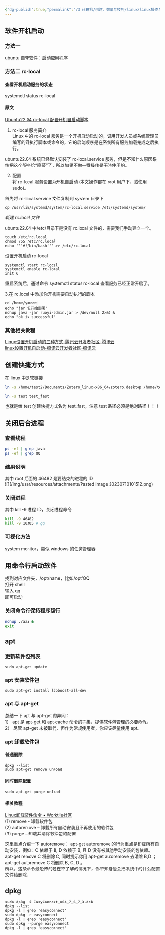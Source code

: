 ```yaml
---
{"dg-publish":true,"permalink":"/3 计算机/创建、效率与技巧/linux/linux操作与命令/软件相关命令/","title":"软件相关命令"}
---
```



## 软件开机启动
### 方法一 
ubuntu 自带软件：启动应用程序
### 方法二 rc-local 
#### 查看开机启动服务的状态
systemctl status rc-local
#### 原文
 [Ubuntu22.04 rc-local 配置开机自启动脚本](https://www.cnblogs.com/king-dom/p/17371747.html "发布于 2023-05-04 16:42")

1. rc-local 服务简介  
Linux 中的 rc-local 服务是一个开机自动启动的，调用开发人员或系统管理员编写的可执行脚本或命令的，它的启动顺序是在系统所有服务加载完成之后执行。

ubuntu22.04 系统已经默认安装了 rc-local.service 服务，但是不知什么原因系统把这个服务给“隐蔽”了，所以如果不做一番操作是无法使用的。

2. 配置  
将 rc-local 服务设置为开机自启动 (本文操作都在 root 用户下，或使用 sudo)。

首先将 rc-local.service 文件复制到 system 目录下

```
cp /usr/lib/systemd/system/rc-local.service /etc/systemd/system/
```

_新建 rc.local 文件_

ubuntu22.04 中/etc/目录下是没有 rc.local 文件的，需要我们手动建立一个。

```
touch /etc/rc.local
chmod 755 /etc/rc.local
echo '''#!/bin/bash''' >> /etc/rc.local
```

设置开机启动 rc-local

```
systemctl start rc-local
systemctl enable rc-local
init 6
```
重启系统后，通过命令 systemctl status rc-local 查看服务已经正常开启了。

3.在 rc.local 中添加你开机需要自动执行的脚本

```
cd /home/youwei
echo "jar 包开始部署" 
nohup java -jar ruoyi-admin.jar > /dev/null 2>&1 &
echo "ok is successful"
```
### 其他相关教程
[Linux设置开机启动的三种方式-腾讯云开发者社区-腾讯云](https://cloud.tencent.com/developer/article/1625609)  
[linux设置开机自启动-腾讯云开发者社区-腾讯云](https://cloud.tencent.com/developer/article/1852573)

## 创建快捷方式
在 linux 中是软链接
```sh
ln -s /home/test2/Documents/Zotero_linux-x86_64/zotero.desktop /home/test2/.local/share/applications/zotero.desktop
```
```sh
ln -s test test_fast
```
也就是给 test 创建快捷方式名为 test_fast，注意 test 路径必须是绝对路径！！！

## 关闭后台进程
### 查看线程
```sh
ps -ef | grep java
ps -ef | grep QQ
```
### 结果说明
其中 root 后面的 46482 是要结束的进程的 ID  
![](/img/user/resources/attachments/Pasted image 20230710101512.png)
### 关闭进程
其中 kill -9 进程 ID，关闭进程命令
```sh
kill -9 46482
kill -9 10305 # qq
```
### 可视化方法
system monitor，类似 windows 的任务管理器

## 用命令行启动软件
找到对应文件夹，/opt/name，比如/opt/QQ  
打开 shell  
输入 qq  
即可启动
### 关闭命令行保持程序运行
```sh
nohup ./aaa & 
exit
```
## apt
### 更新软件包列表
`sudo apt-get update `
### apt 安装软件包
`sudo apt-get install libboost-all-dev`
### apt 与 apt-get
总结一下 apt 与 apt-get 的异同：  
1） apt 是 apt-get 和 apt-cache 命令的子集，提供软件包管理的必要命令。  
2） 尽管 apt-get 未被取代，但作为常规使用者，你应该尽量使用 apt。
### apt 卸载软件包
#### 普通删除
```shell
dpkg --list
sudo apt-get remove unload
```
#### 同时删除配置
```shell
sudo apt-get purge unload
```
#### 相关教程
[Linux卸载软件命令 • Worktile社区](https://worktile.com/kb/p/47084)  
(1) remove – 卸载软件包  
(2) autoremove – 卸载所有自动安装且不再使用的软件包  
(3) purge – 卸载并清除软件包的配置  

这里重点介绍一下 autoremove：  apt-get autoremove 的行为重点是卸载所有自动安装，例如：C 依赖于 B, D 依赖于 B,  且 D 没有被其他手动安装的包依赖。  
apt-get remove C 将删除 C, 同时提示你用 apt-get autoremove 去清除 B,D ；apt-get autoremove C 将删除 B, C, D 。  
所以，这条命令最恐怖的是在不了解的情况下，你不知道他会把系统中的什么配置文件给删除.

## dpkg
```
sudo dpkg -i EasyConnect_x64_7_6_7_3.deb
dpkg --list  
dpkg -l | grep 'easyconnect'  
sudo dpkg -r easyconnect  
dpkg -l | grep 'easyconnect'  
sudo dpkg --purge easyconnect  
dpkg -l | grep 'easyconnect'  

```

